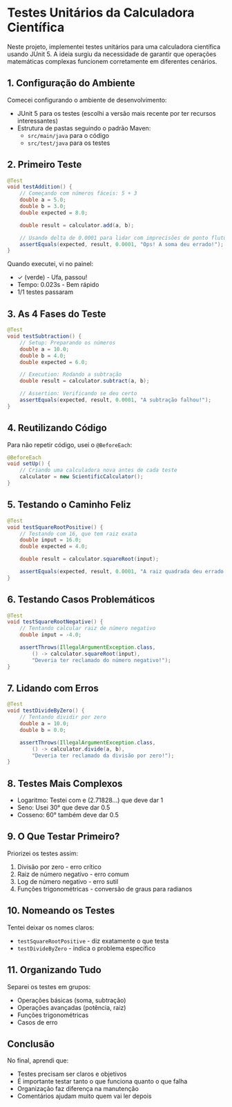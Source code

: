 # Testes Unitários da Calculadora Científica

Neste projeto, implementei testes unitários para uma calculadora científica usando JUnit 5. A ideia surgiu da necessidade de garantir que operações matemáticas complexas funcionem corretamente em diferentes cenários.

## 1. Configuração do Ambiente

Comecei configurando o ambiente de desenvolvimento:

- JUnit 5 para os testes (escolhi a versão mais recente por ter recursos interessantes)
- Estrutura de pastas seguindo o padrão Maven:
  - `src/main/java` para o código
  - `src/test/java` para os testes

## 2. Primeiro Teste

```java
@Test
void testAddition() {
    // Começando com números fáceis: 5 + 3
    double a = 5.0;
    double b = 3.0;
    double expected = 8.0;

    double result = calculator.add(a, b);

    // Usando delta de 0.0001 para lidar com imprecisões de ponto flutuante
    assertEquals(expected, result, 0.0001, "Ops! A soma deu errado!");
}
```

Quando executei, vi no painel:

- ✓ (verde) - Ufa, passou!
- Tempo: 0.023s - Bem rápido
- 1/1 testes passaram

## 3. As 4 Fases do Teste

```java
@Test
void testSubtraction() {
    // Setup: Preparando os números
    double a = 10.0;
    double b = 4.0;
    double expected = 6.0;

    // Execution: Rodando a subtração
    double result = calculator.subtract(a, b);

    // Assertion: Verificando se deu certo
    assertEquals(expected, result, 0.0001, "A subtração falhou!");
}
```

## 4. Reutilizando Código

Para não repetir código, usei o `@BeforeEach`:

```java
@BeforeEach
void setUp() {
    // Criando uma calculadora nova antes de cada teste
    calculator = new ScientificCalculator();
}
```

## 5. Testando o Caminho Feliz

```java
@Test
void testSquareRootPositive() {
    // Testando com 16, que tem raiz exata
    double input = 16.0;
    double expected = 4.0;

    double result = calculator.squareRoot(input);

    assertEquals(expected, result, 0.0001, "A raiz quadrada deu errado!");
}
```

## 6. Testando Casos Problemáticos

```java
@Test
void testSquareRootNegative() {
    // Tentando calcular raiz de número negativo
    double input = -4.0;

    assertThrows(IllegalArgumentException.class,
        () -> calculator.squareRoot(input),
        "Deveria ter reclamado do número negativo!");
}
```

## 7. Lidando com Erros

```java
@Test
void testDivideByZero() {
    // Tentando dividir por zero
    double a = 10.0;
    double b = 0.0;

    assertThrows(IllegalArgumentException.class,
        () -> calculator.divide(a, b),
        "Deveria ter reclamado da divisão por zero!");
}
```

## 8. Testes Mais Complexos

- Logaritmo: Testei com e (2.71828...) que deve dar 1
- Seno: Usei 30° que deve dar 0.5
- Cosseno: 60° também deve dar 0.5

## 9. O Que Testar Primeiro?

Priorizei os testes assim:

1. Divisão por zero - erro crítico
2. Raiz de número negativo - erro comum
3. Log de número negativo - erro sutil
4. Funções trigonométricas - conversão de graus para radianos

## 10. Nomeando os Testes

Tentei deixar os nomes claros:

- `testSquareRootPositive` - diz exatamente o que testa
- `testDivideByZero` - indica o problema específico

## 11. Organizando Tudo

Separei os testes em grupos:

- Operações básicas (soma, subtração)
- Operações avançadas (potência, raiz)
- Funções trigonométricas
- Casos de erro

## Conclusão

No final, aprendi que:

- Testes precisam ser claros e objetivos
- É importante testar tanto o que funciona quanto o que falha
- Organização faz diferença na manutenção
- Comentários ajudam muito quem vai ler depois
